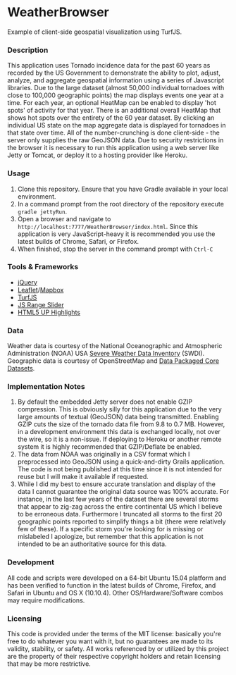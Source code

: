 # WeatherBrowser
Example of client-side geospatial visualization using TurfJS. 

### Description
This application uses Tornado incidence data for the past 60 years as recorded by the US Government to demonstrate the ability to plot, adjust, analyze, and aggregate geospatial information using a series of Javascript libraries. Due to the large dataset (almost 50,000 individual tornadoes with close to 100,000 geographic points) the map displays events one year at a time. For each year, an optional HeatMap can be enabled to display 'hot spots' of activity for that year. There is an additional overall HeatMap that shows hot spots over the entirety of the 60 year dataset. By clicking an individual US state on the map aggregate data is displayed for tornadoes in that state over time. All of the number-crunching is done client-side - the server only supplies the raw GeoJSON data. Due to security restrictions in the browser it is necessary to run this application using a web server like Jetty or Tomcat, or deploy it to a hosting provider like Heroku.

### Usage
1. Clone this repository. Ensure that you have Gradle available in your local environment.
2. In a command prompt from the root directory of the repository execute `gradle jettyRun`.
3. Open a browser and navigate to `http://localhost:7777/WeatherBrowser/index.html`. Since this application is very JavaScript-heavy it is recommended you use the latest builds of Chrome, Safari, or Firefox.
4. When finished, stop the server in the command prompt with `Ctrl-C`

### Tools & Frameworks
- [jQuery]
- [Leaflet]/[Mapbox]
- [TurfJS]
- [JS Range Slider]
- [HTML5 UP Highlights]

### Data
Weather data is courtesy of the National Oceanographic and Atmospheric Administration (NOAA) USA [Severe Weather Data Inventory] (SWDI).
Geographic data is courtesy of OpenStreetMap and [Data Packaged Core Datasets].

### Implementation Notes
1. By default the embedded Jetty server does not enable GZIP compression. This is obviously silly for this application due to the very large amounts of textual (GeoJSON) data being transmitted. Enabling GZIP cuts the size of the tornado data file from 9.8 to 0.7 MB. However, in a development environment this data is exchanged locally, not over the wire, so it is a non-issue. If deploying to Heroku or another remote system it is highly recommended that GZIP/Deflate be enabled.
2. The data from NOAA was originally in a CSV format which I preprocessed into GeoJSON using a quick-and-dirty Grails application. The code is not being published at this time since it is not intended for reuse but I will make it available if requested.
3. While I did my best to ensure accurate translation and display of the data I cannot guarantee the original data source was 100% accurate. For instance, in the last few years of the dataset there are several storms that appear to zig-zag across the entire continental US which I believe to be erroneous data. Furthermore I truncated all storms to the first 20 geographic points reported to simplify things a bit (there were relatively few of these). If a specific storm you're looking for is missing or mislabeled I apologize, but remember that this application is not intended to be an authoritative source for this data.

### Development
All code and scripts were developed on a 64-bit Ubuntu 15.04 platform and has been verified to function in the latest builds of Chrome, Firefox, and Safari in Ubuntu and OS X (10.10.4). Other OS/Hardware/Software combos may require modifications.

### Licensing
This code is provided under the terms of the MIT license: basically you're free to do whatever you want with it, but no guarantees are made to its validity, stability, or safety. All works referenced by or utilized by this project are the property of their respective copyright holders and retain licensing that may be more restrictive.

[jQuery]:https://jquery.com/
[Leaflet]:http://leafletjs.com/
[Mapbox]:https://www.mapbox.com/
[TurfJS]:http://turfjs.org/
[JS Range Slider]:https://github.com/razorfish/JS-Range-Slider
[HTML5 UP Highlights]:http://html5up.net/highlights
[Severe Weather Data Inventory]:http://catalog.data.gov/dataset/severe-weather-data-inventory-swdi
[Data Packaged Core Datasets]:https://github.com/datasets/geo-boundaries-us-110m
